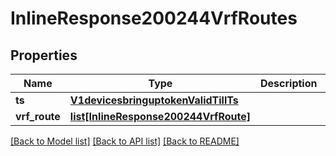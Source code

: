 # InlineResponse200244VrfRoutes

## Properties
Name | Type | Description | Notes
------------ | ------------- | ------------- | -------------
**ts** | [**V1devicesbringuptokenValidTillTs**](V1devicesbringuptokenValidTillTs.md) |  | [optional] 
**vrf_route** | [**list[InlineResponse200244VrfRoute]**](InlineResponse200244VrfRoute.md) |  | [optional] 

[[Back to Model list]](../README.md#documentation-for-models) [[Back to API list]](../README.md#documentation-for-api-endpoints) [[Back to README]](../README.md)

